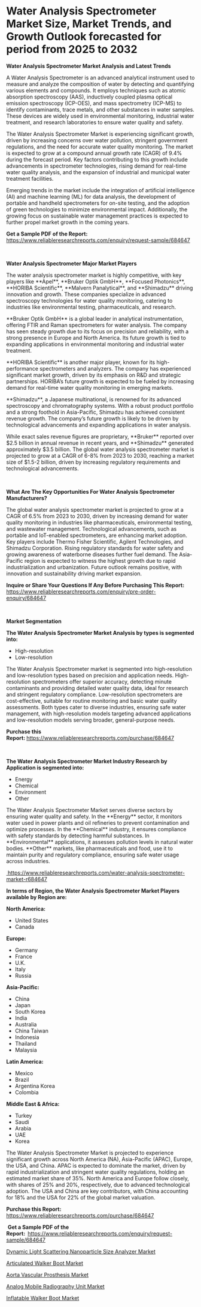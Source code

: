 <p><h1>Water Analysis Spectrometer Market Size, Market Trends, and Growth Outlook forecasted for period from 2025 to 2032</h1></p><p><strong>Water Analysis Spectrometer Market Analysis and Latest Trends</strong></p>
<p><p>A Water Analysis Spectrometer is an advanced analytical instrument used to measure and analyze the composition of water by detecting and quantifying various elements and compounds. It employs techniques such as atomic absorption spectroscopy (AAS), inductively coupled plasma optical emission spectroscopy (ICP-OES), and mass spectrometry (ICP-MS) to identify contaminants, trace metals, and other substances in water samples. These devices are widely used in environmental monitoring, industrial water treatment, and research laboratories to ensure water quality and safety.</p><p>The Water Analysis Spectrometer Market is experiencing significant growth, driven by increasing concerns over water pollution, stringent government regulations, and the need for accurate water quality monitoring. The market is expected to grow at a compound annual growth rate (CAGR) of 9.4% during the forecast period. Key factors contributing to this growth include advancements in spectrometer technologies, rising demand for real-time water quality analysis, and the expansion of industrial and municipal water treatment facilities.</p><p>Emerging trends in the market include the integration of artificial intelligence (AI) and machine learning (ML) for data analysis, the development of portable and handheld spectrometers for on-site testing, and the adoption of green technologies to minimize environmental impact. Additionally, the growing focus on sustainable water management practices is expected to further propel market growth in the coming years.</p></p>
<p><strong>Get a Sample PDF of the Report:&nbsp;</strong> <a href="https://www.reliableresearchreports.com/enquiry/request-sample/684647?utm_campaign=32&utm_medium=2&utm_source=Github&utm_content=ia&utm_term=20012025&utm_id=water-analysis-spectrometer">https://www.reliableresearchreports.com/enquiry/request-sample/684647</a></p>
<p>&nbsp;</p>
<p><strong>Water Analysis Spectrometer Major Market Players</strong></p>
<p><p>The water analysis spectrometer market is highly competitive, with key players like **Apel**, **Bruker Optik GmbH**, **Focused Photonics**, **HORIBA Scientific**, **Malvern Panalytical**, and **Shimadzu** driving innovation and growth. These companies specialize in advanced spectroscopy technologies for water quality monitoring, catering to industries like environmental testing, pharmaceuticals, and research.</p><p>**Bruker Optik GmbH** is a global leader in analytical instrumentation, offering FTIR and Raman spectrometers for water analysis. The company has seen steady growth due to its focus on precision and reliability, with a strong presence in Europe and North America. Its future growth is tied to expanding applications in environmental monitoring and industrial water treatment.</p><p>**HORIBA Scientific** is another major player, known for its high-performance spectrometers and analyzers. The company has experienced significant market growth, driven by its emphasis on R&D and strategic partnerships. HORIBA’s future growth is expected to be fueled by increasing demand for real-time water quality monitoring in emerging markets.</p><p>**Shimadzu**, a Japanese multinational, is renowned for its advanced spectroscopy and chromatography systems. With a robust product portfolio and a strong foothold in Asia-Pacific, Shimadzu has achieved consistent revenue growth. The company’s future growth is likely to be driven by technological advancements and expanding applications in water analysis.</p><p>While exact sales revenue figures are proprietary, **Bruker** reported over $2.5 billion in annual revenue in recent years, and **Shimadzu** generated approximately $3.5 billion. The global water analysis spectrometer market is projected to grow at a CAGR of 6-8% from 2023 to 2030, reaching a market size of $1.5-2 billion, driven by increasing regulatory requirements and technological advancements.</p></p>
<p>&nbsp;</p>
<p><strong>What Are The Key Opportunities For Water Analysis Spectrometer Manufacturers?</strong></p>
<p><p>The global water analysis spectrometer market is projected to grow at a CAGR of 6.5% from 2023 to 2030, driven by increasing demand for water quality monitoring in industries like pharmaceuticals, environmental testing, and wastewater management. Technological advancements, such as portable and IoT-enabled spectrometers, are enhancing market adoption. Key players include Thermo Fisher Scientific, Agilent Technologies, and Shimadzu Corporation. Rising regulatory standards for water safety and growing awareness of waterborne diseases further fuel demand. The Asia-Pacific region is expected to witness the highest growth due to rapid industrialization and urbanization. Future outlook remains positive, with innovation and sustainability driving market expansion.</p></p>
<p><strong>Inquire or Share Your Questions If Any Before Purchasing This Report:</strong> <a href="https://www.reliableresearchreports.com/enquiry/pre-order-enquiry/684647?utm_campaign=32&utm_medium=2&utm_source=Github&utm_content=ia&utm_term=20012025&utm_id=water-analysis-spectrometer">https://www.reliableresearchreports.com/enquiry/pre-order-enquiry/684647</a></p>
<p>&nbsp;</p>
<p><strong>Market Segmentation</strong></p>
<p><strong>The Water Analysis Spectrometer Market Analysis by types is segmented into:</strong></p>
<p><ul><li>High-resolution</li><li>Low-resolution</li></ul></p>
<p><p>The Water Analysis Spectrometer market is segmented into high-resolution and low-resolution types based on precision and application needs. High-resolution spectrometers offer superior accuracy, detecting minute contaminants and providing detailed water quality data, ideal for research and stringent regulatory compliance. Low-resolution spectrometers are cost-effective, suitable for routine monitoring and basic water quality assessments. Both types cater to diverse industries, ensuring safe water management, with high-resolution models targeting advanced applications and low-resolution models serving broader, general-purpose needs.</p></p>
<p><strong>Purchase this Report:&nbsp;</strong><a href="https://www.reliableresearchreports.com/purchase/684647?utm_campaign=32&utm_medium=2&utm_source=Github&utm_content=ia&utm_term=20012025&utm_id=water-analysis-spectrometer">https://www.reliableresearchreports.com/purchase/684647</a></p>
<p>&nbsp;</p>
<p><strong>The Water Analysis Spectrometer Market Industry Research by Application is segmented into:</strong></p>
<p><ul><li>Energy</li><li>Chemical</li><li>Environment</li><li>Other</li></ul></p>
<p><p>The Water Analysis Spectrometer Market serves diverse sectors by ensuring water quality and safety. In the **Energy** sector, it monitors water used in power plants and oil refineries to prevent contamination and optimize processes. In the **Chemical** industry, it ensures compliance with safety standards by detecting harmful substances. In **Environmental** applications, it assesses pollution levels in natural water bodies. **Other** markets, like pharmaceuticals and food, use it to maintain purity and regulatory compliance, ensuring safe water usage across industries.</p></p>
<p><a href="https://www.reliableresearchreports.com/water-analysis-spectrometer-market-r684647?utm_campaign=32&utm_medium=2&utm_source=Github&utm_content=ia&utm_term=20012025&utm_id=water-analysis-spectrometer">&nbsp;https://www.reliableresearchreports.com/water-analysis-spectrometer-market-r684647</a></p>
<p><strong>In terms of Region, the Water Analysis Spectrometer Market Players available by Region are:</strong></p>
<p>
    <p> <strong> North America: </strong>
        <ul>
            <li>United States</li>
            <li>Canada</li>
        </ul>
        </p> 
    <p> <strong> Europe: </strong>
        <ul>
            <li>Germany</li>
            <li>France</li>
            <li>U.K.</li>
            <li>Italy</li>
            <li>Russia</li>
        </ul>
        </p> 
    <p> <strong> Asia-Pacific: </strong>
        <ul>
            <li>China</li>
            <li>Japan</li>
            <li>South Korea</li>
            <li>India</li>
            <li>Australia</li>
            <li>China Taiwan</li>
            <li>Indonesia</li>
            <li>Thailand</li>
            <li>Malaysia</li>
        </ul>
        </p> 
    <p> <strong> Latin America: </strong>
        <ul>
            <li>Mexico</li>
            <li>Brazil</li>
            <li>Argentina Korea</li>
            <li>Colombia</li>
        </ul>
        </p> 
    <p> <strong> Middle East & Africa: </strong>
        <ul>
            <li>Turkey</li>
            <li>Saudi</li>
            <li>Arabia</li>
            <li>UAE</li>
            <li>Korea</li>
        </ul>
    </p>
    </p>
<p><p>The Water Analysis Spectrometer Market is projected to experience significant growth across North America (NA), Asia-Pacific (APAC), Europe, the USA, and China. APAC is expected to dominate the market, driven by rapid industrialization and stringent water quality regulations, holding an estimated market share of 35%. North America and Europe follow closely, with shares of 25% and 20%, respectively, due to advanced technological adoption. The USA and China are key contributors, with China accounting for 18% and the USA for 22% of the global market valuation.</p></p>
<p><strong>Purchase this Report: </strong><a href="https://www.reliableresearchreports.com/purchase/684647?utm_campaign=32&utm_medium=2&utm_source=Github&utm_content=ia&utm_term=20012025&utm_id=water-analysis-spectrometer">https://www.reliableresearchreports.com/purchase/684647</a></p>
<p>&nbsp;<strong>Get a Sample PDF of the Report:&nbsp;&nbsp;</strong><a href="https://www.reliableresearchreports.com/enquiry/request-sample/684647?utm_campaign=32&utm_medium=2&utm_source=Github&utm_content=ia&utm_term=20012025&utm_id=water-analysis-spectrometer">https://www.reliableresearchreports.com/enquiry/request-sample/684647</a></p>
<p><strong></strong></p>
<p><p><a href="https://github.com/JakirUddin651/Market-Research-Report-List-1/blob/main/dynamic-light-scattering-nanoparticle-size-analyzer-market.md?utm_campaign=32&utm_medium=2&utm_source=Github&utm_content=ia&utm_term=20012025&utm_id=water-analysis-spectrometer">Dynamic Light Scattering Nanoparticle Size Analyzer Market</a></p><p><a href="https://github.com/justalichtenberger/Market-Research-Report-List-1/blob/main/articulated-walker-boot-market.md?utm_campaign=32&utm_medium=2&utm_source=Github&utm_content=ia&utm_term=20012025&utm_id=water-analysis-spectrometer">Articulated Walker Boot Market</a></p><p><a href="https://github.com/gerdabatiskzv9/Market-Research-Report-List-1/blob/main/aorta-vascular-prosthesis-market.md?utm_campaign=32&utm_medium=2&utm_source=Github&utm_content=ia&utm_term=20012025&utm_id=water-analysis-spectrometer">Aorta Vascular Prosthesis Market</a></p><p><a href="https://github.com/arnoldannice0/Market-Research-Report-List-1/blob/main/analog-mobile-radiography-unit-market.md?utm_campaign=32&utm_medium=2&utm_source=Github&utm_content=ia&utm_term=20012025&utm_id=water-analysis-spectrometer">Analog Mobile Radiography Unit Market</a></p><p><a href="https://github.com/bensemilia864/Market-Research-Report-List-1/blob/main/inflatable-walker-boot-market.md?utm_campaign=32&utm_medium=2&utm_source=Github&utm_content=ia&utm_term=20012025&utm_id=water-analysis-spectrometer">Inflatable Walker Boot Market</a></p></p>